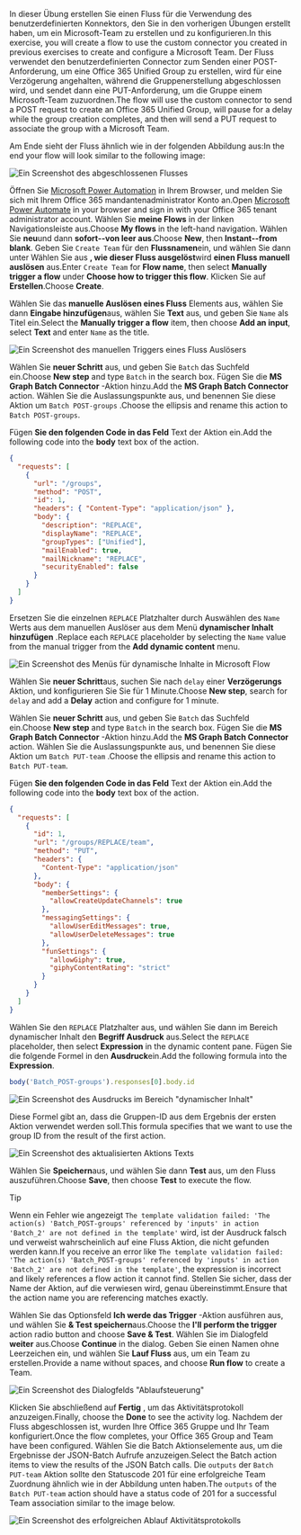 <!-- markdownlint-disable MD002 MD041 -->

<span data-ttu-id="a7fd4-101">In dieser Übung erstellen Sie einen Fluss für die Verwendung des benutzerdefinierten Konnektors, den Sie in den vorherigen Übungen erstellt haben, um ein Microsoft-Team zu erstellen und zu konfigurieren.</span><span class="sxs-lookup"><span data-stu-id="a7fd4-101">In this exercise, you will create a flow to use the custom connector you created in previous exercises to create and configure a Microsoft Team.</span></span> <span data-ttu-id="a7fd4-102">Der Fluss verwendet den benutzerdefinierten Connector zum Senden einer POST-Anforderung, um eine Office 365 Unified Group zu erstellen, wird für eine Verzögerung angehalten, während die Gruppenerstellung abgeschlossen wird, und sendet dann eine PUT-Anforderung, um die Gruppe einem Microsoft-Team zuzuordnen.</span><span class="sxs-lookup"><span data-stu-id="a7fd4-102">The flow will use the custom connector to send a POST request to create an Office 365 Unified Group, will pause for a delay while the group creation completes, and then will send a PUT request to associate the group with a Microsoft Team.</span></span>

<span data-ttu-id="a7fd4-103">Am Ende sieht der Fluss ähnlich wie in der folgenden Abbildung aus:</span><span class="sxs-lookup"><span data-stu-id="a7fd4-103">In the end your flow will look similar to the following image:</span></span>

![Ein Screenshot des abgeschlossenen Flusses](./images/completed-flow.png)

<span data-ttu-id="a7fd4-105">Öffnen Sie [Microsoft Power Automation](https://flow.microsoft.com) in Ihrem Browser, und melden Sie sich mit Ihrem Office 365 mandantenadministrator Konto an.</span><span class="sxs-lookup"><span data-stu-id="a7fd4-105">Open [Microsoft Power Automate](https://flow.microsoft.com) in your browser and sign in with your Office 365 tenant administrator account.</span></span> <span data-ttu-id="a7fd4-106">Wählen Sie **meine Flows** in der linken Navigationsleiste aus.</span><span class="sxs-lookup"><span data-stu-id="a7fd4-106">Choose **My flows** in the left-hand navigation.</span></span> <span data-ttu-id="a7fd4-107">Wählen Sie **neu**und dann **sofort--von leer aus**.</span><span class="sxs-lookup"><span data-stu-id="a7fd4-107">Choose **New**, then **Instant--from blank**.</span></span> <span data-ttu-id="a7fd4-108">Geben Sie `Create Team` für den **Flussnamen**ein, und wählen Sie dann unter Wählen Sie aus **, wie dieser Fluss ausgelöst**wird **einen Fluss manuell auslösen** aus.</span><span class="sxs-lookup"><span data-stu-id="a7fd4-108">Enter `Create Team` for **Flow name**, then select **Manually trigger a flow** under **Choose how to trigger this flow**.</span></span> <span data-ttu-id="a7fd4-109">Klicken Sie auf **Erstellen**.</span><span class="sxs-lookup"><span data-stu-id="a7fd4-109">Choose **Create**.</span></span>

<span data-ttu-id="a7fd4-110">Wählen Sie das **manuelle Auslösen eines Fluss** Elements aus, wählen Sie dann **Eingabe hinzufügen**aus, wählen Sie **Text** aus, und geben Sie `Name` als Titel ein.</span><span class="sxs-lookup"><span data-stu-id="a7fd4-110">Select the **Manually trigger a flow** item, then choose **Add an input**, select **Text** and enter `Name` as the title.</span></span>

![Ein Screenshot des manuellen Triggers eines Fluss Auslösers](./images/manually-trigger.png)

<span data-ttu-id="a7fd4-112">Wählen Sie **neuer Schritt** aus, und geben Sie `Batch` das Suchfeld ein.</span><span class="sxs-lookup"><span data-stu-id="a7fd4-112">Choose **New step** and type `Batch` in the search box.</span></span> <span data-ttu-id="a7fd4-113">Fügen Sie die **MS Graph Batch Connector** -Aktion hinzu.</span><span class="sxs-lookup"><span data-stu-id="a7fd4-113">Add the **MS Graph Batch Connector** action.</span></span> <span data-ttu-id="a7fd4-114">Wählen Sie die Auslassungspunkte aus, und benennen Sie diese Aktion um `Batch POST-groups` .</span><span class="sxs-lookup"><span data-stu-id="a7fd4-114">Choose the ellipsis and rename this action to `Batch POST-groups`.</span></span>

<span data-ttu-id="a7fd4-115">Fügen **Sie den folgenden Code in das Feld** Text der Aktion ein.</span><span class="sxs-lookup"><span data-stu-id="a7fd4-115">Add the following code into the **body** text box of the action.</span></span>

```json
{
  "requests": [
    {
      "url": "/groups",
      "method": "POST",
      "id": 1,
      "headers": { "Content-Type": "application/json" },
      "body": {
        "description": "REPLACE",
        "displayName": "REPLACE",
        "groupTypes": ["Unified"],
        "mailEnabled": true,
        "mailNickname": "REPLACE",
        "securityEnabled": false
      }
    }
  ]
}
```

<span data-ttu-id="a7fd4-116">Ersetzen Sie die einzelnen `REPLACE` Platzhalter durch Auswählen des `Name` Werts aus dem manuellen Auslöser aus dem Menü **dynamischer Inhalt hinzufügen** .</span><span class="sxs-lookup"><span data-stu-id="a7fd4-116">Replace each `REPLACE` placeholder by selecting the `Name` value from the manual trigger from the **Add dynamic content** menu.</span></span>

![Ein Screenshot des Menüs für dynamische Inhalte in Microsoft Flow](./images/dynamic-content.png)

<span data-ttu-id="a7fd4-118">Wählen Sie **neuer Schritt**aus, suchen Sie nach `delay` einer **Verzögerungs** Aktion, und konfigurieren Sie Sie für 1 Minute.</span><span class="sxs-lookup"><span data-stu-id="a7fd4-118">Choose **New step**, search for `delay` and add a **Delay** action and configure for 1 minute.</span></span>

<span data-ttu-id="a7fd4-119">Wählen Sie **neuer Schritt** aus, und geben Sie `Batch` das Suchfeld ein.</span><span class="sxs-lookup"><span data-stu-id="a7fd4-119">Choose **New step** and type `Batch` in the search box.</span></span> <span data-ttu-id="a7fd4-120">Fügen Sie die **MS Graph Batch Connector** -Aktion hinzu.</span><span class="sxs-lookup"><span data-stu-id="a7fd4-120">Add the **MS Graph Batch Connector** action.</span></span> <span data-ttu-id="a7fd4-121">Wählen Sie die Auslassungspunkte aus, und benennen Sie diese Aktion um `Batch PUT-team` .</span><span class="sxs-lookup"><span data-stu-id="a7fd4-121">Choose the ellipsis and rename this action to `Batch PUT-team`.</span></span>

<span data-ttu-id="a7fd4-122">Fügen **Sie den folgenden Code in das Feld** Text der Aktion ein.</span><span class="sxs-lookup"><span data-stu-id="a7fd4-122">Add the following code into the **body** text box of the action.</span></span>

```json
{
  "requests": [
    {
      "id": 1,
      "url": "/groups/REPLACE/team",
      "method": "PUT",
      "headers": {
        "Content-Type": "application/json"
      },
      "body": {
        "memberSettings": {
          "allowCreateUpdateChannels": true
        },
        "messagingSettings": {
          "allowUserEditMessages": true,
          "allowUserDeleteMessages": true
        },
        "funSettings": {
          "allowGiphy": true,
          "giphyContentRating": "strict"
        }
      }
    }
  ]
}
```

<span data-ttu-id="a7fd4-123">Wählen Sie den `REPLACE` Platzhalter aus, und wählen Sie dann im Bereich dynamischer Inhalt den **Begriff Ausdruck** aus.</span><span class="sxs-lookup"><span data-stu-id="a7fd4-123">Select the `REPLACE` placeholder, then select **Expression** in the dynamic content pane.</span></span> <span data-ttu-id="a7fd4-124">Fügen Sie die folgende Formel in den **Ausdruck**ein.</span><span class="sxs-lookup"><span data-stu-id="a7fd4-124">Add the following formula into the **Expression**.</span></span>

```js
body('Batch_POST-groups').responses[0].body.id
```

![Ein Screenshot des Ausdrucks im Bereich "dynamischer Inhalt"](./images/flow-formula.png)

<span data-ttu-id="a7fd4-126">Diese Formel gibt an, dass die Gruppen-ID aus dem Ergebnis der ersten Aktion verwendet werden soll.</span><span class="sxs-lookup"><span data-stu-id="a7fd4-126">This formula specifies that we want to use the group ID from the result of the first action.</span></span>

![Ein Screenshot des aktualisierten Aktions Texts](./images/updated-body.png)

<span data-ttu-id="a7fd4-128">Wählen Sie **Speichern**aus, und wählen Sie dann **Test** aus, um den Fluss auszuführen.</span><span class="sxs-lookup"><span data-stu-id="a7fd4-128">Choose **Save**, then choose **Test** to execute the flow.</span></span>

> [!TIP]
> <span data-ttu-id="a7fd4-129">Wenn ein Fehler wie angezeigt `The template validation failed: 'The action(s) 'Batch_POST-groups' referenced by 'inputs' in action 'Batch_2' are not defined in the template'` wird, ist der Ausdruck falsch und verweist wahrscheinlich auf eine Fluss Aktion, die nicht gefunden werden kann.</span><span class="sxs-lookup"><span data-stu-id="a7fd4-129">If you receive an error like `The template validation failed: 'The action(s) 'Batch_POST-groups' referenced by 'inputs' in action 'Batch_2' are not defined in the template'`, the expression is incorrect and likely references a flow action it cannot find.</span></span> <span data-ttu-id="a7fd4-130">Stellen Sie sicher, dass der Name der Aktion, auf die verwiesen wird, genau übereinstimmt.</span><span class="sxs-lookup"><span data-stu-id="a7fd4-130">Ensure that the action name you are referencing matches exactly.</span></span>

<span data-ttu-id="a7fd4-131">Wählen Sie das Optionsfeld **Ich werde das Trigger** -Aktion ausführen aus, und wählen Sie **& Test speichern**aus.</span><span class="sxs-lookup"><span data-stu-id="a7fd4-131">Choose the **I'll perform the trigger** action radio button and choose **Save & Test**.</span></span> <span data-ttu-id="a7fd4-132">Wählen Sie im Dialogfeld **weiter** aus.</span><span class="sxs-lookup"><span data-stu-id="a7fd4-132">Choose **Continue** in the dialog.</span></span> <span data-ttu-id="a7fd4-133">Geben Sie einen Namen ohne Leerzeichen ein, und wählen Sie **Lauf Fluss** aus, um ein Team zu erstellen.</span><span class="sxs-lookup"><span data-stu-id="a7fd4-133">Provide a name without spaces, and choose **Run flow** to create a Team.</span></span>

![Ein Screenshot des Dialogfelds "Ablaufsteuerung"](./images/run-flow.png)

<span data-ttu-id="a7fd4-135">Klicken Sie abschließend auf **Fertig** , um das Aktivitätsprotokoll anzuzeigen.</span><span class="sxs-lookup"><span data-stu-id="a7fd4-135">Finally, choose the **Done** to see the activity log.</span></span> <span data-ttu-id="a7fd4-136">Nachdem der Fluss abgeschlossen ist, wurden Ihre Office 365 Gruppe und Ihr Team konfiguriert.</span><span class="sxs-lookup"><span data-stu-id="a7fd4-136">Once the flow completes, your Office 365 Group and Team have been configured.</span></span> <span data-ttu-id="a7fd4-137">Wählen Sie die Batch Aktionselemente aus, um die Ergebnisse der JSON-Batch Aufrufe anzuzeigen.</span><span class="sxs-lookup"><span data-stu-id="a7fd4-137">Select the Batch action items to view the results of the JSON Batch calls.</span></span> <span data-ttu-id="a7fd4-138">Die `outputs` der `Batch PUT-team` Aktion sollte den Statuscode 201 für eine erfolgreiche Team Zuordnung ähnlich wie in der Abbildung unten haben.</span><span class="sxs-lookup"><span data-stu-id="a7fd4-138">The `outputs` of the `Batch PUT-team` action should have a status code of 201 for a successful Team association similar to the image below.</span></span>

![Ein Screenshot des erfolgreichen Ablauf Aktivitätsprotokolls](./images/success.png)
